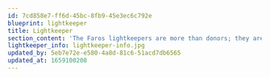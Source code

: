 ```yaml
---
id: 7cd858e7-ff6d-45bc-8fb9-45e3ec6c792e
blueprint: lightkeeper
title: Lightkeeper
section_content: 'The Faros lightkeepers are more than donors; they are the light that shines in the darkness for unaccompanied refugee children in Athens. Be part of the mission of Faros as a lightkeeper, giving a monthly donation to support and care for refugee children and youth. From €10 a month, you will shine the way to a brighter future. Give the gift of safety, care, compassion and hope by partnering with us as a lightkeeper.'
lightkeeper_info: lightkeeper-info.jpg
updated_by: 5eb7e72e-e580-4a8d-81c6-51acd7db6565
updated_at: 1659100208
---
```

